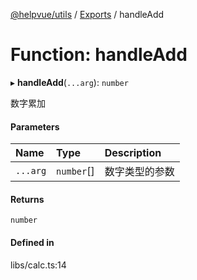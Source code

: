 [@helpvue/utils](../README.md) / [Exports](../modules.md) / handleAdd

# Function: handleAdd

▸ **handleAdd**(`...arg`): `number`

数字累加

#### Parameters

| Name | Type | Description |
| :------ | :------ | :------ |
| `...arg` | `number`[] | 数字类型的参数 |

#### Returns

`number`

#### Defined in

libs/calc.ts:14
